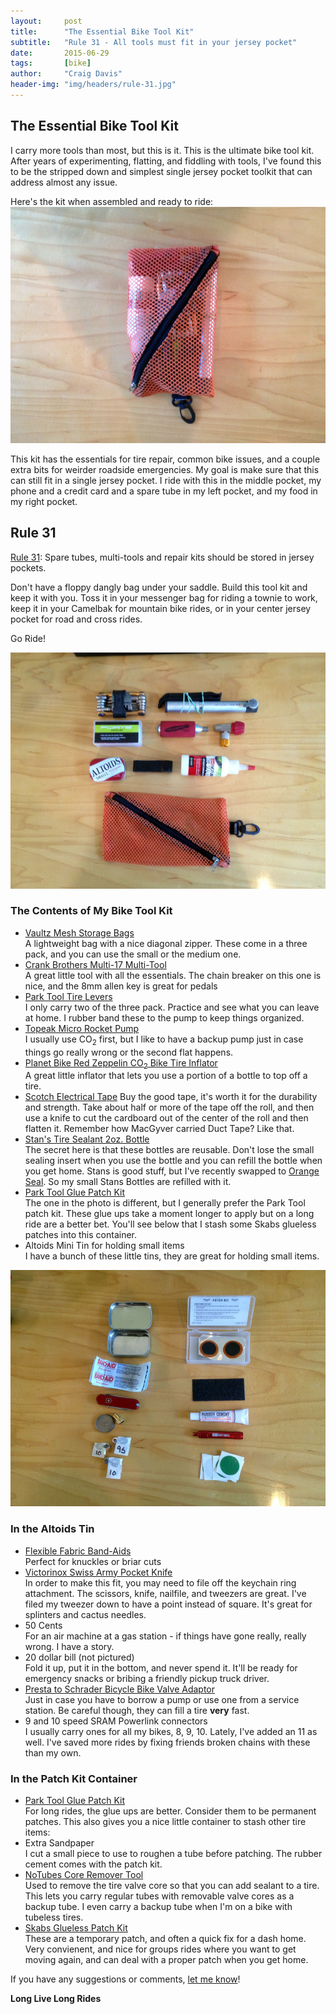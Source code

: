 ```yaml
---
layout:     post
title:      "The Essential Bike Tool Kit"
subtitle:   "Rule 31 - All tools must fit in your jersey pocket"
date:       2015-06-29
tags:       [bike]
author:     "Craig Davis"
header-img: "img/headers/rule-31.jpg"
---
```


<style>
.overlay {
  background: rgba(0, 0, 0, 0.6);
}
</style>

## The Essential Bike Tool Kit

I carry more tools than most, but this is it. This is the ultimate bike tool kit. After years of experimenting, flatting, and fiddling with tools, I've found this to be the stripped down and simplest single jersey pocket toolkit that can address almost any issue.

Here's the kit when assembled and ready to ride:
![The Best Bike Toolkit](/img/posts/rule-31/best-bike-toolkit.jpg)

This kit has the essentials for tire repair, common bike issues, and a couple extra bits for weirder roadside emergencies. My goal is make sure that this can still fit in a single jersey pocket. I ride with this in the middle pocket, my phone and a credit card and a spare tube in my left pocket, and my food in my right pocket.

## Rule 31

[Rule 31](http://www.velominati.com/the-rules/#31): Spare tubes, multi-tools and repair kits should be stored in jersey pockets.

Don't have a floppy dangly bag under your saddle. Build this tool kit and keep it with you. Toss it in your messenger bag for riding a townie to work, keep it in your Camelbak for mountain bike rides, or in your center jersey pocket for road and cross rides.

Go Ride!


![Bike Emergency Tools](/img/posts/rule-31/bike-emergency-tools.jpg)

### The Contents of My Bike Tool Kit
- [Vaultz Mesh Storage Bags](http://amzn.to/1QZqnTQ)<br>
  A lightweight bag with a nice diagonal zipper. These come in a three pack, and you can use the small or the medium one.
- [Crank Brothers Multi-17 Multi-Tool](http://amzn.to/1g2zmmp)<br>
  A great little tool with all the essentials. The chain breaker on this one is nice, and the 8mm allen key is great for pedals
- [Park Tool Tire Levers](http://amzn.to/1JjWWF2)<br>
  I only carry two of the three pack. Practice and see what you can leave at home. I rubber band these to the pump to keep things organized.
- [Topeak Micro Rocket Pump](http://amzn.to/1GL24i9)<br>
  I usually use CO<sub>2</sub> first, but I like to have a backup pump just in case things go really wrong or the second flat happens.
- [Planet Bike Red Zeppelin CO<sub>2</sub> Bike Tire Inflator](http://amzn.to/1JjXz1k)<br>
  A great little inflator that lets you use a portion of a bottle to top off a tire.
- [Scotch Electrical Tape](http://amzn.to/1LydGuB)
  Buy the good tape, it's worth it for the durability and strength. Take about half or more of the tape off the roll, and then use a knife to cut the cardboard out of the center of the roll and then flatten it. Remember how MacGyver carried Duct Tape? Like that.
- [Stan's Tire Sealant 2oz. Bottle](http://amzn.to/1GL2e9e)<br>
  The secret here is that these bottles are reusable. Don't lose the small sealing insert when you use the bottle and you can refill the bottle when you get home. Stans is good stuff, but I've recently swapped to [Orange Seal](http://amzn.to/1Kpn8AW). So my small Stans Bottles are refilled with it.
- [Park Tool Glue Patch Kit](http://amzn.to/1Jtb55J)<br>
  The one in the photo is different, but I generally prefer the Park Tool patch kit. These glue ups take a moment longer to apply but on a long ride are a better bet. You'll see below that I stash some Skabs glueless patches into this container.
- Altoids Mini Tin for holding small items<br>
  I have a bunch of these little tins, they are great for holding small items.

![Bike Tire Patch Kit](/img/posts/rule-31/bike-patch-kit.jpg)

### In the Altoids Tin
- [Flexible Fabric Band-Aids](http://amzn.to/1dsKwPu)<br>
  Perfect for knuckles or briar cuts
- [Victorinox Swiss Army Pocket Knife](http://amzn.to/1CEATnn)<br>
  In order to make this fit, you may need to file off the keychain ring attachment. The scissors, knife, nailfile, and tweezers are great. I've filed my tweezer down to have a point instead of square. It's great for splinters and cactus needles.
- 50 Cents<br>
  For an air machine at a gas station - if things have gone really, really wrong. I have a story.
- 20 dollar bill (not pictured)<br>
  Fold it up, put it in the bottom, and never spend it. It'll be ready for emergency snacks or bribing a friendly pickup truck driver.
- [Presta to Schrader Bicycle Bike Valve Adaptor](http://amzn.to/1dsKEOY)<br>
  Just in case you have to borrow a pump or use one from a service station. Be careful though, they can fill a tire **very** fast.
- 9 and 10 speed SRAM Powerlink connectors<br>
  I usually carry ones for all my bikes, 8, 9, 10. Lately, I've added an 11 as well. I've saved more rides by fixing friends broken chains with these than my own.

### In the Patch Kit Container
- [Park Tool Glue Patch Kit](http://amzn.to/1Jtb55J)<br>
  For long rides, the glue ups are better. Consider them to be permanent patches. This also gives you a nice little container to stash other tire items:
- Extra Sandpaper<br>
  I cut a small piece to use to roughen a tube before patching. The rubber cement comes with the patch kit.
- [NoTubes Core Remover Tool](http://amzn.to/1QZskQ8)<br>
  Used to remove the tire valve core so that you can add sealant to a tire. This lets you carry regular tubes with removable valve cores as a backup tube. I even carry a backup tube when I'm on a bike with tubeless tires.
- [Skabs Glueless Patch Kit](http://amzn.to/1GL33yP)<br>
  These are a temporary patch, and often a quick fix for a dash home. Very convienent, and nice for groups rides where you want to get moving again, and can deal with a proper patch when you get home.

If you have any suggestions or comments, [let me know](https://twitter.com/There4Dev)!


**Long Live Long Rides**
